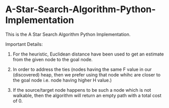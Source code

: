 # A-Star-Search-Algorithm-Python-Implementation
This is the A Star Search Algorithm Python Implementation. 

Important Details:

 1. For the heuristic, Euclidean distance have been used to get an estimate from the given node to the goal node.
 
 2. In order to address the ties (nodes having the same F value in our (discovered) heap, then we prefer using that node whihc are closer to the goal node i.e. node having higher H value.)
 
 3. If the source/target node happens to be such a node which is not walkable, then the algorithm will return an empty path with a total cost of 0.
